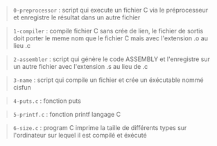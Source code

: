 > `0-preprocessor` : script qui execute un fichier C via le préprocesseur et enregistre le résultat dans un autre fichier

> `1-compiler` : compile fichier C sans crée de lien, le fichier de sortis doit porter le meme nom que le fichier C mais avec l'extension .o au lieu .c

> `2-assembler` : script qui génère le code ASSEMBLY et l'enregistre sur un autre fichier avec l'extension .s au lieu de .c

> `3-name` : script qui compile un fichier et crée un éxécutable nommé cisfun

> `4-puts.c` : fonction puts

> `5-printf.c` : fonction printf langage C

> `6-size.c` : program C imprime la taille de différents types sur l'ordinateur sur lequel il est compilé et éxécuté